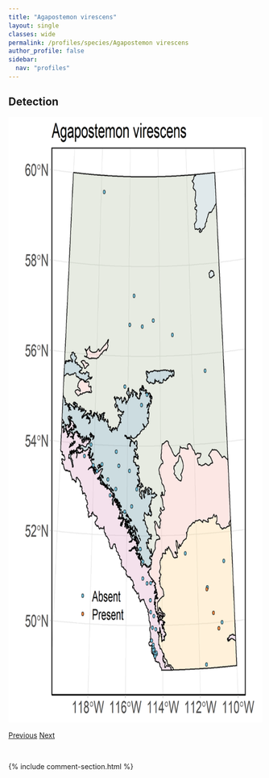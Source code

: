```yaml
---
title: "Agapostemon virescens"
layout: single
classes: wide
permalink: /profiles/species/Agapostemon virescens
author_profile: false
sidebar:
  nav: "profiles"
---
```


<h2>Detection</h2>

<a href="/assets/figures/species/Agapostemon virescens/range-map.png">
<img src="/assets/figures/species/Agapostemon virescens/range-map.png" height = "1200" width = "800">
</a>

<a href="/profiles/species/Agapostemon texanus" class="pagination--pager" title="PreviousName">Previous</a> <a href="/profiles/species/Andrena prunorum" class="pagination--pager" title="NextName">Next</a>

<p>&nbsp;</p>

{% include comment-section.html %}
